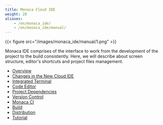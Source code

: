 ```yaml
---
title: Monaca Cloud IDE
weight: 20
aliases: 
    - /en/monaca_ide/
    - /en/monaca_ide/manual/
---
```


{{< figure src="/images/monaca_ide/manual/1.png" >}}

Monaca IDE comprises of the interface to work from the development of
the project to the build consistently. Here, we will describe about
screen structure, editor's shortcuts and project files management.

- [Overview](overview)
- [Changes in the New Cloud IDE](changes)
- [Integrated Terminal](terminal)
- [Code Editor](code_editor)
- [Project Dependencies](dependencies)
- [Version Control](version_control)
- [Monaca CI](monaca_ci)
- [Build](build)
- [Distribution](deploy)
- [Tutorial](tutorial)


